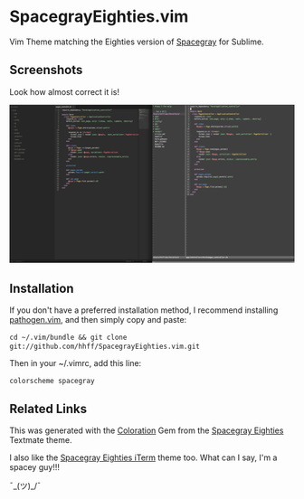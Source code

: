 # SpacegrayEighties.vim

Vim Theme matching the Eighties version of [Spacegray](https://github.com/kkga/spacegray) for Sublime.

## Screenshots

Look how almost correct it is!

![comparison](https://raw.githubusercontent.com/hhff/SpacegrayEighties.vim/master/screenshots/comparison.png)

## Installation

If you don't have a preferred installation method, I recommend installing
[pathogen.vim](https://github.com/tpope/vim-pathogen), and then simply copy and
paste:

    cd ~/.vim/bundle && git clone git://github.com/hhff/SpacegrayEighties.vim.git

Then in your ~/.vimrc, add this line:

    colorscheme spacegray

## Related Links

This was generated with the [Coloration](https://github.com/sickill/coloration) Gem from the [Spacegray Eighties](https://github.com/kkga/spacegray) Textmate theme.

I also like the [Spacegray Eighties iTerm](https://github.com/mhkeller/spacegray-eighties-iterm.git) theme too.  What can I say, I'm a spacey  guy!!! 

¯\_(ツ)_/¯

